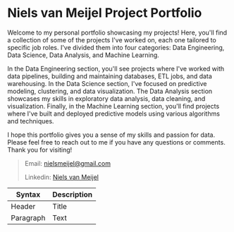 # Niels van Meijel Project Portfolio
Welcome to my personal portfolio showcasing my projects! Here, you'll find a collection of some of the projects I've worked on, each one tailored to specific job roles. I've divided them into four categories: Data Engineering, Data Science, Data Analysis, and Machine Learning.

In the Data Engineering section, you'll see projects where I've worked with data pipelines, building and maintaining databases, ETL jobs, and data warehousing. In the Data Science section, I've focused on predictive modeling, clustering, and data visualization. The Data Analysis section showcases my skills in exploratory data analysis, data cleaning, and visualization. Finally, in the Machine Learning section, you'll find projects where I've built and deployed predictive models using various algorithms and techniques.

I hope this portfolio gives you a sense of my skills and passion for data. Please feel free to reach out to me if you have any questions or comments. Thank you for visiting!

> Email: nielsmeijel@gmail.com
> 
> Linkedin: [Niels van Meijel](www.linkedin.com/in/niels-van-meijel-)


| Syntax | Description |
| ----------- | ----------- |
| Header | Title |
| Paragraph | Text |
